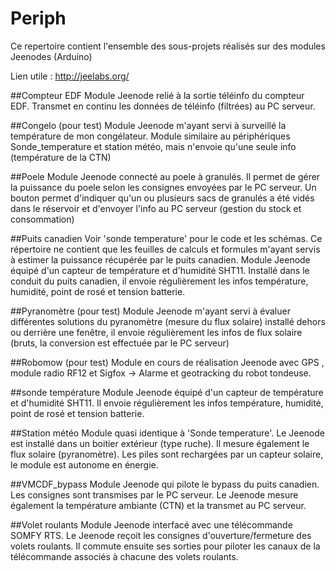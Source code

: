 Periph
=====

Ce repertoire contient l'ensemble des sous-projets réalisés sur des modules Jeenodes (Arduino)

Lien utile : http://jeelabs.org/

##Compteur EDF
Module Jeenode relié à la sortie téléinfo du compteur EDF.
Transmet en continu les données de téléinfo (filtrées) au PC serveur.


##Congelo (pour test)
Module Jeenode m'ayant servi à surveillé la température de mon congélateur.
Module similaire au périphériques Sonde_temperature et station météo, mais n'envoie qu'une seule info (température de la CTN)


##Poele
Module Jeenode connecté au poele à granulés.
Il permet de gérer la puissance du poele selon les consignes envoyées par le PC serveur.
Un bouton permet d'indiquer qu'un ou plusieurs sacs de granulés a été vidés dans le réservoir et d'envoyer l'info au PC serveur (gestion du stock et consommation)


##Puits canadien
Voir 'sonde temperature' pour le code et les schémas. Ce répertoire ne contient que les feuilles de calculs et formules m'ayant servis à estimer la puissance récupérée par le puits canadien.
Module Jeenode équipé d'un capteur de température et d'humidité SHT11.
Installé dans le conduit du puits canadien, il envoie régulièrement les infos température, humidité, point de rosé et tension batterie.


##Pyranomètre (pour test)
Module Jeenode m'ayant servi à évaluer différentes solutions du pyranomètre (mesure du flux solaire)
installé dehors ou derrière une fenêtre, il envoie régulièrement les infos de flux solaire (bruts, la conversion est effectuée par le PC serveur)


##Robomow (pour test)
Module en cours de réalisation
Jeenode avec GPS , module radio RF12 et Sigfox -> Alarme et geotracking du robot tondeuse.


##sonde température
Module Jeenode équipé d'un capteur de température et d'humidité SHT11.
Il envoie régulièrement les infos température, humidité, point de rosé et tension batterie.


##Station météo
Module quasi identique à 'Sonde temperature'.
Le Jeenode est installé dans un boitier extérieur (type ruche).
Il mesure également le flux solaire (pyranomètre).
Les piles sont rechargées par un capteur solaire, le module est autonome en énergie.


##VMCDF_bypass
Module Jeenode qui pilote le bypass du puits canadien. Les consignes sont transmises par le PC serveur.
Le Jeenode mesure également la température ambiante (CTN) et la transmet au PC serveur.


##Volet roulants
Module Jeenode interfacé avec une télécommande SOMFY RTS.
Le Jeenode reçoit les consignes d'ouverture/fermeture des volets roulants. Il commute ensuite ses sorties pour piloter les canaux de la télécommande associés à chacune des volets roulants.
